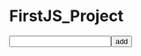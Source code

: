 # FirstJS_Project

<!DOCTYPE html>
<html>

<head>
    <title>Document</title>
    <style>
        .abzac {
            border: 1px solid black;
            width: 100px;
            color: black;
            background-color: yellow;
            font-size: 25px;
            text-align: center;
        }
    </style>
</head>

<body>
    <form action="#"><input id="input"><button onclick="out()">add</button>
        <div id="out"></div>
    </form>
    <script>
        function out() {
            let value = document.getElementById('input').value
            let container = document.createElement('p');
            container.className = "abzac";
            container.innerHTML = value;
            document.getElementById('out').append(container)
            document.getElementById('input').value = '';
        }


        let matrix = [
            [1, 2, 3],
            [4, 5, 6],
            [7, 8, 9]
        ];
        console.log(matrix[0][2]);
        console.log(matrix[2][0]);
        for (let k = 1; k < matrix.length - 1; k++) {
            let arr = matrix[k].join(',')
            console.log(arr)
        }
        for (let a = 1; a < matrix.length - 1; a++) {
            console.log(...matrix[a])
        }
        for (let i = 0; i < matrix.length; i++) {
            console.log(matrix[i][0])
        }


    </script>
</body>

</html>
